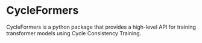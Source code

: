 # CycleFormers

CycleFormers is a python package that provides a high-level API for training transformer models using Cycle Consistency Training.

